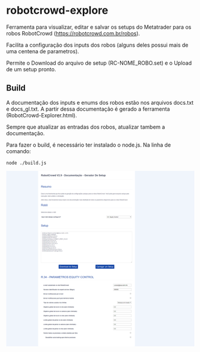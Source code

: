 # robotcrowd-explore

Ferramenta para visualizar, editar e salvar os setups do Metatrader para os robos RobotCrowd (https://robotcrowd.com.br/robos).

Facilita a configuração dos inputs dos robos (alguns deles possui mais de uma centena de parametros).

Permite o Download do arquivo de setup (RC-NOME_ROBO.set) e o Upload de um setup pronto.


## Build

A documentação dos inputs e enums dos robos estão nos arquivos docs.txt e docs_gl.txt. A partir dessa documentação é gerado a ferramenta (RobotCrowd-Explorer.html).

Sempre que atualizar as entradas dos robos, atualizar tambem a documentação.

Para fazer o build, é necessário ter instalado o node.js. Na linha de comando:

```
node ./build.js
```

<div align="center">
    <img
        src="https://github.com/nidorx/robotcrowd-explore/raw/master/preview.png"
        alt="Preview" style="max-width:100%;">
</div>